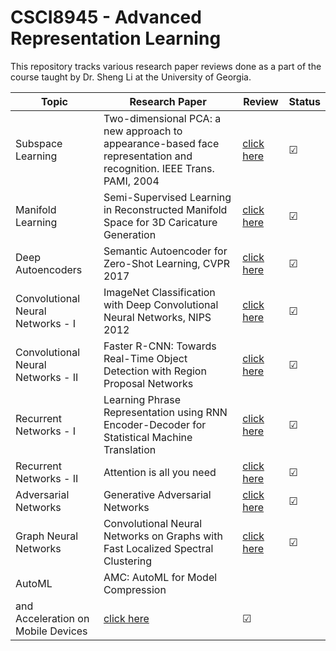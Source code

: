 # CSCI8945 - Advanced Representation Learning

This repository tracks various research paper reviews done as a part of the course taught by Dr. Sheng Li at the University of Georgia.


| Topic                             | Research Paper                     | Review  | Status |
|-----------------------------------|------------------------------------|--------------|--------|
| Subspace Learning                 | Two-dimensional PCA: a new approach to appearance-based face representation and recognition. IEEE Trans. PAMI, 2004 |[click here](https://github.com/aashishyadavally/CSCI8945-Advanced-Representation-Learning-FA19/blob/master/Paper%20Reviews/1_Subspace_Learning.pdf)|&#x2611;|
| Manifold Learning                 | Semi-Supervised Learning in Reconstructed Manifold Space for 3D Caricature Generation |[click here](https://github.com/aashishyadavally/CSCI8945-Advanced-Representation-Learning-FA19/blob/master/Paper%20Reviews/2_Manifold_Learning.pdf)|&#x2611;|         
|Deep Autoencoders                  | Semantic Autoencoder for Zero-Shot Learning, CVPR 2017 |[click here](https://github.com/aashishyadavally/CSCI8945-Advanced-Representation-Learning-FA19/blob/master/Paper%20Reviews/3_Deep_Autoencoders.pdf) |&#x2611;|         
| Convolutional Neural Networks - I     | ImageNet Classification with Deep Convolutional Neural Networks, NIPS 2012 |[click here](https://github.com/aashishyadavally/CSCI8945-Advanced-Representation-Learning-FA19/blob/master/Paper%20Reviews/4_CNN.pdf)              |&#x2611;|         
| Convolutional Neural Networks - II |Faster R-CNN: Towards Real-Time Object Detection with Region Proposal Networks                         |[click here](https://github.com/aashishyadavally/CSCI8945-Advanced-Representation-Learning-FA19/blob/master/Paper%20Reviews/5_FasterRCNN.pdf)              |&#x2611;        |
| Recurrent Networks - I            |Learning Phrase Representation using RNN Encoder-Decoder for Statistical Machine Translation |[click here](https://github.com/aashishyadavally/CSCI8945-Advanced-Representation-Learning-FA19/blob/master/Paper%20Reviews/6_RNN.pdf)             |&#x2611;        |
| Recurrent Networks - II           |Attention is all you need                  |[click here](https://github.com/aashishyadavally/CSCI8945-Advanced-Representation-Learning-FA19/blob/master/Paper%20Reviews/7_Attention.pdf)              |&#x2611;        |
| Adversarial Networks              |Generative Adversarial Networks            |[click here](https://github.com/aashishyadavally/CSCI8945-Advanced-Representation-Learning-FA19/blob/master/Paper%20Reviews/8_AdversarialNetworks.pdf)              |&#x2611;        |
| Graph Neural Networks             | Convolutional Neural Networks on Graphs with Fast Localized Spectral Clustering          | [click here](https://github.com/aashishyadavally/CSCI8945-Advanced-Representation-Learning-FA19/blob/master/Paper%20Reviews/9_CNN_On_Graphs.pdf)  |&#x2611;    |
| AutoML                            |AMC: AutoML for Model Compression
and Acceleration on Mobile Devices   |[click here](https://github.com/aashishyadavally/CSCI8945-Advanced-Representation-Learning-FA19/blob/master/Paper%20Reviews/10_AutoML.pdf) |&#x2611; |
